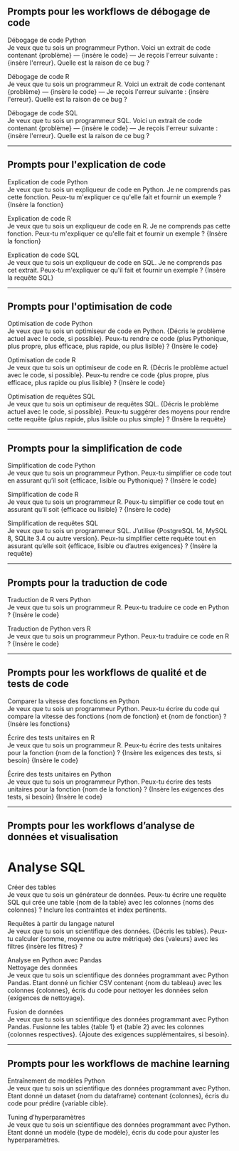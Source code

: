 
## Prompts pour les workflows de débogage de code

Débogage de code Python  
Je veux que tu sois un programmeur Python. Voici un extrait de code contenant {problème} — {insère le code} — Je reçois l'erreur suivante : {insère l'erreur}. Quelle est la raison de ce bug ?

Débogage de code R  
Je veux que tu sois un programmeur R. Voici un extrait de code contenant {problème} — {insère le code} — Je reçois l'erreur suivante : {insère l'erreur}. Quelle est la raison de ce bug ?

Débogage de code SQL  
Je veux que tu sois un programmeur SQL. Voici un extrait de code contenant {problème} — {insère le code} — Je reçois l'erreur suivante : {insère l'erreur}. Quelle est la raison de ce bug ?

---

## Prompts pour l'explication de code

Explication de code Python  
Je veux que tu sois un expliqueur de code en Python. Je ne comprends pas cette fonction. Peux-tu m'expliquer ce qu'elle fait et fournir un exemple ? {Insère la fonction}

Explication de code R  
Je veux que tu sois un expliqueur de code en R. Je ne comprends pas cette fonction. Peux-tu m'expliquer ce qu'elle fait et fournir un exemple ? {Insère la fonction}

Explication de code SQL  
Je veux que tu sois un expliqueur de code en SQL. Je ne comprends pas cet extrait. Peux-tu m'expliquer ce qu'il fait et fournir un exemple ? {Insère la requête SQL}

---

## Prompts pour l'optimisation de code

Optimisation de code Python  
Je veux que tu sois un optimiseur de code en Python. {Décris le problème actuel avec le code, si possible}. Peux-tu rendre ce code {plus Pythonique, plus propre, plus efficace, plus rapide, ou plus lisible} ? {Insère le code}

Optimisation de code R  
Je veux que tu sois un optimiseur de code en R. {Décris le problème actuel avec le code, si possible}. Peux-tu rendre ce code {plus propre, plus efficace, plus rapide ou plus lisible} ? {Insère le code}

Optimisation de requêtes SQL  
Je veux que tu sois un optimiseur de requêtes SQL. {Décris le problème actuel avec le code, si possible}. Peux-tu suggérer des moyens pour rendre cette requête {plus rapide, plus lisible ou plus simple} ? {Insère la requête}

---

## Prompts pour la simplification de code

Simplification de code Python  
Je veux que tu sois un programmeur Python. Peux-tu simplifier ce code tout en assurant qu’il soit {efficace, lisible ou Pythonique} ? {Insère le code}

Simplification de code R  
Je veux que tu sois un programmeur R. Peux-tu simplifier ce code tout en assurant qu’il soit {efficace ou lisible} ? {Insère le code}

Simplification de requêtes SQL  
Je veux que tu sois un programmeur SQL. J’utilise {PostgreSQL 14, MySQL 8, SQLite 3.4 ou autre version}. Peux-tu simplifier cette requête tout en assurant qu’elle soit {efficace, lisible ou d’autres exigences} ? {Insère la requête}

---

## Prompts pour la traduction de code

Traduction de R vers Python  
Je veux que tu sois un programmeur R. Peux-tu traduire ce code en Python ? {Insère le code}

Traduction de Python vers R  
Je veux que tu sois un programmeur Python. Peux-tu traduire ce code en R ? {Insère le code}

---

## Prompts pour les workflows de qualité et de tests de code

Comparer la vitesse des fonctions en Python  
Je veux que tu sois un programmeur Python. Peux-tu écrire du code qui compare la vitesse des fonctions {nom de fonction} et {nom de fonction} ? {Insère les fonctions}

Écrire des tests unitaires en R  
Je veux que tu sois un programmeur R. Peux-tu écrire des tests unitaires pour la fonction {nom de la fonction} ? {Insère les exigences des tests, si besoin} {Insère le code}

Écrire des tests unitaires en Python  
Je veux que tu sois un programmeur Python. Peux-tu écrire des tests unitaires pour la fonction {nom de la fonction} ? {Insère les exigences des tests, si besoin} {Insère le code}

---

## Prompts pour les workflows d’analyse de données et visualisation  
# Analyse SQL  
Créer des tables  
Je veux que tu sois un générateur de données. Peux-tu écrire une requête SQL qui crée une table {nom de la table} avec les colonnes {noms des colonnes} ? Inclure les contraintes et index pertinents.

Requêtes à partir du langage naturel  
Je veux que tu sois un scientifique des données. {Décris les tables}. Peux-tu calculer {somme, moyenne ou autre métrique} des {valeurs} avec les filtres {insère les filtres} ?

Analyse en Python avec Pandas  
Nettoyage des données  
Je veux que tu sois un scientifique des données programmant avec Python Pandas. Etant donné un fichier CSV contenant {nom du tableau} avec les colonnes {colonnes}, écris du code pour nettoyer les données selon {exigences de nettoyage}.  

Fusion de données  
Je veux que tu sois un scientifique des données programmant avec Python Pandas. Fusionne les tables {table 1} et {table 2} avec les colonnes {colonnes respectives}. {Ajoute des exigences supplémentaires, si besoin}.  

---

## Prompts pour les workflows de machine learning

Entraînement de modèles Python  
Je veux que tu sois un scientifique des données programmant avec Python. Etant donné un dataset {nom du dataframe} contenant {colonnes}, écris du code pour prédire {variable cible}.

Tuning d’hyperparamètres  
Je veux que tu sois un scientifique des données programmant avec Python. Etant donné un modèle {type de modèle}, écris du code pour ajuster les hyperparamètres.
